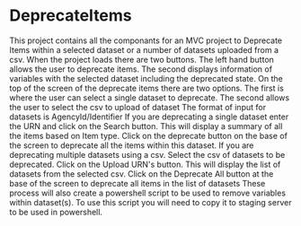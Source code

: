 # DeprecateItems


This project contains all the componants for an MVC project to Deprecate Items within a selected dataset or a number of datasets uploaded from a csv.
When the project loads there are two buttons. The left hand button allows the user to deprecate items. The second displays information of variables with the selected dataset including the deprecated state.
On the top of the screen of the deprecate items there are two options. The first is where the user can select a single dataset to deprecate. The second allows the user to select the csv to upload of dataset
The format of input for datasets is 
AgencyId/Identifier
If you are deprecating a single dataset enter the URN and click on the Search button. This will display a summary of all the items based on Item type. Click on the deprecate button on the base of the screen to deprecate all the items within this dataset.
If you are deprecating multiple datasets using a csv. Select the csv of datasets to be deprecated.  Click on the Upload URN's button. This will display the list of datasets from the selected csv. Click on the Deprecate All button at the base of the screen to deprecate all items in the list of datasets
These process will also create a powershell script to be used to remove variables within dataset(s). To use this script you will need to copy it to staging server to be used in powershell.
